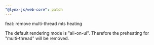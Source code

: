 ```yaml
---
"@lynx-js/web-core": patch
---
```


feat: remove multi-thread mts heating

The default rendering mode is "all-on-ui". Therefore the preheating for "multi-thread" will be removed.
